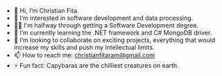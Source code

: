 - 👋 Hi, I’m Christian Fita.
- 👀 I’m interested in software development and data processing.
- 🧑‍🎓 I'm halfway through getting a Software Development degree.
- 🌱 I’m currently learning the .NET framework and C# MongoDB driver.
- 💞️ I’m looking to collaborate on exciting projects, everything that would increase my skills and push my intellectual limits. 
- 📫 How to reach me: christianfitaram@gmail.com
- ⚡ Fun fact: Capybaras are the chilliest creatures on earth.

<!---
christianfitaram/christianfitaram is a ✨ special ✨ repository because its `README.md` (this file) appears on your GitHub profile.
You can click the Preview link to take a look at your changes.
--->
